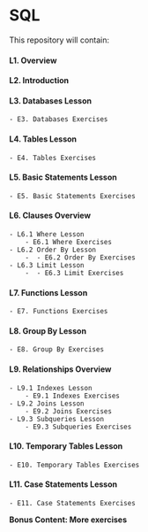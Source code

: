 # SQL

This repository will contain:

#### L1. Overview
#### L2. Introduction
#### L3. Databases Lesson
    - E3. Databases Exercises
#### L4. Tables Lesson
    - E4. Tables Exercises
#### L5. Basic Statements Lesson
    - E5. Basic Statements Exercises
#### L6. Clauses Overview 
    - L6.1 Where Lesson
        - E6.1 Where Exercises
    - L6.2 Order By Lesson
        -  - E6.2 Order By Exercises
    - L6.3 Limit Lesson
        -  - E6.3 Limit Exercises
#### L7. Functions Lesson
    - E7. Functions Exercises
#### L8. Group By Lesson
    - E8. Group By Exercises
#### L9. Relationships Overview 
    - L9.1 Indexes Lesson
        - E9.1 Indexes Exercises
    - L9.2 Joins Lesson
        - E9.2 Joins Exercises
    - L9.3 Subqueries Lesson
        - E9.3 Subqueries Exercises
#### L10. Temporary Tables Lesson
    - E10. Temporary Tables Exercises
#### L11. Case Statements Lesson
    - E11. Case Statements Exercises

**Bonus Content: More exercises**